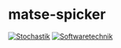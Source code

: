# matse-spicker
[![Stochastik](https://github.com/pblan/matse-spicker/actions/workflows/sto.yml/badge.svg)](https://github.com/pblan/matse-spicker/actions/workflows/sto.yml)
[![Softwaretechnik](https://github.com/pblan/matse-spicker/actions/workflows/swt.yml/badge.svg)](https://github.com/pblan/matse-spicker/actions/workflows/swt.yml)